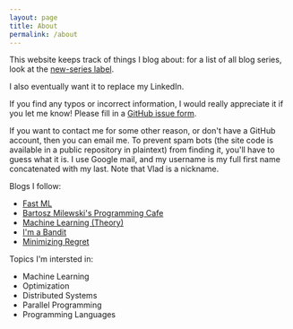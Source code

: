 ```yaml
---
layout: page
title: About
permalink: /about
---
```


This website keeps track of things I blog about: for a list of all blog series, look at the [new-series label](/category/new-series).

I also eventually want it to replace my LinkedIn.

If you find any typos or incorrect information, I would really appreciate it if you let me know! Please fill in a [GitHub issue form](https://github.com/vlad17/vlad17.github.io/issues/new).

If you want to contact me for some other reason, or don't have a GitHub account, then you can email me. To prevent spam bots (the site code is available in a public repository in plaintext) from finding it, you'll have to guess what it is. I use Google mail, and my username is my full first name concatenated with my last. Note that Vlad is a nickname.

Blogs I follow:

* [Fast ML](http://fastml.com/)
* [Bartosz Milewski's Programming Cafe](https://bartoszmilewski.com/)
* [Machine Learning (Theory)](http://hunch.net/)
* [I'm a Bandit](https://blogs.princeton.edu/imabandit/)
* [Minimizing Regret](http://www.minimizingregret.com/)

Topics I'm intersted in:

* Machine Learning
* Optimization
* Distributed Systems
* Parallel Programming
* Programming Languages
